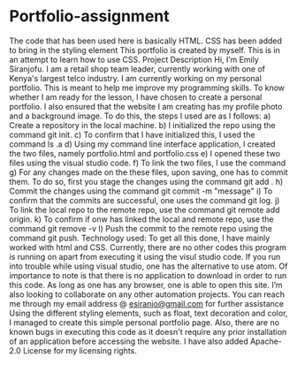# Portfolio-assignment
The code that has been used here is basically HTML. CSS has been added to bring in the styling element
This portfolio is created by myself. This is in an attempt to learn how to use CSS.
Project Description
Hi, I’m Emily Siranjofu. I am a retail shop team leader, currently working with one of Kenya's largest telco industry. I am currently working on my personal portfolio. This is meant to help me improve my programming skills.
To know whether I am ready for the lesson, I have chosen to create a personal portfolio. I also ensured that the website I am creating has my profile photo and a background image. To do this, the steps I used are as I follows:
a) Create a repository in the local machine.
b) I initialized the repo using the command git init.
c) To confirm that I have initialized this, I used the command ls .a
d) Using my command line interface application, I created the two files, namely portfolio.html and portfolio.css
e) I opened these two files using the visual studio code.
f) To link the two files, I use the command <link rel="stylesheet" href="../CSS/portfolio.css" type="text/css" media="all">
g) For any changes made on the these files, upon saving, one has to commit them. To do so, first you stage the changes using the command git add .
h) Commit the changes using the command git commit -m "message"
i) To confirm that the commits are successful, one uses the command git log.
j) To link the local repo to the remote repo, use the command git remote add origin.
k) To confirm if onw has linked the local and remote repo, use the command git remove -v
l) Push the commit to the remote repo using the command git push.
Technology used: To get all this done, I have mainly worked with html and CSS. Currently, there are no other codes this program is running on apart from executing it using the visul studio code. If you run into trouble while using visual studio, one has the alternative to use atom.
Of importance to note is that there is no application to download in order to run this code. As long as one has any browser, one is able to open this site.
I’m also looking to collaborate on any other automation projects.
You can reach me through my email address @ esiranjo@gmail.com for further assistance
Using the different styling elements, such as float, text decoration and color, I managed to create this simple personal portfolio page.
Also, there are no known bugs in executing this code as it doesn't require any prior installation of an application before accessing the website.
I have also added Apache-2.0 License for my licensing rights.
